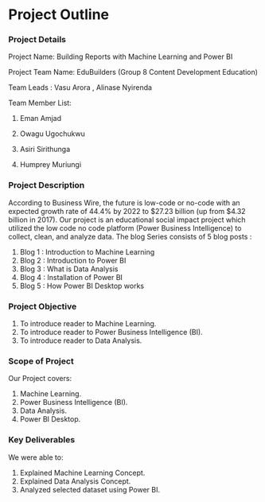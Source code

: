 # Project Outline

### Project Details
Project Name: Building Reports with Machine Learning and Power BI

Project Team Name: EduBuilders (Group 8 Content Development Education)

Team Leads :  Vasu Arora , Alinase Nyirenda

Team Member List:

1. Eman Amjad

2. Owagu Ugochukwu 

3. Asiri Sirithunga 

4. Humprey Muriungi 


### Project Description
According to Business Wire, the future is low-code or no-code with an expected growth rate of 44.4% by 2022 to $27.23 billion (up from $4.32 billion in 2017).
Our project is an educational social impact project which utilized the low code no code platform (Power Business Intelligence) to collect, clean, and analyze data. The blog Series consists of 5 blog posts : 
1. Blog 1 : Introduction to Machine Learning
2. Blog 2 : Introduction to Power BI 
3. Blog 3 : What is Data Analysis 
4. Blog 4 : Installation of Power BI 
5. Blog 5 : How Power BI Desktop works
### Project Objective
1. To introduce reader to Machine Learning.
2. To introduce reader to Power Business Intelligence (BI).
3. To introduce reader to Data Analysis.

### Scope of Project
Our Project covers:
1. Machine Learning.
2. Power Business Intelligence (BI).
3. Data Analysis.
4. Power BI Desktop.

### Key Deliverables
We were able to:
1. Explained Machine Learning Concept.
2. Explained Data Analysis Concept.
3. Analyzed selected dataset using Power BI.

